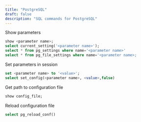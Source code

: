 ```yaml
---
title: "PostgreSQL"
draft: false
description: "SQL commands for PostgreSQL"
---
```


Show parameters

```sql
show <parameter name>;
select current_setting('<parameter name>');
select * from pg_settings where name='<parameter name>'
select * from pg_file_settings where name='<parameter name>;
```

Set parameters in session

```sql
set <parameter name> to '<value>';
select set_config(<parameter name>, <value>,false) 
```

Get path to configuration file

```sql
show config_file;
```

Reload configuration file

```sql
select pg_reload_conf()
```
